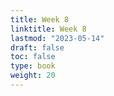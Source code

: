 ```yaml
---
title: Week 8 
linktitle: Week 8
lastmod: "2023-05-14"
draft: false  
toc: false  
type: book  
weight: 20
---
```


<!--

Day 21 Slides ({{% staticref "stat220/Day21.pdf" "newtab" %}}pdf{{% /staticref %}}/{{% staticref "stat220/Day21.html" "newtab" %}}html{{% /staticref %}})

Day 22 Slides ({{% staticref "stat220/Day22.pdf" "newtab" %}}pdf{{% /staticref %}}/{{% staticref "stat220/Day22.html" "newtab" %}}html{{% /staticref %}})

Day 23 Slides ({{% staticref "stat220/Day23.pdf" "newtab" %}}pdf{{% /staticref %}}/{{% staticref "stat220/Day23.html" "newtab" %}}html{{% /staticref %}})

-->


